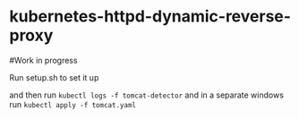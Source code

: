 # kubernetes-httpd-dynamic-reverse-proxy

#Work in progress

Run setup.sh to set it up

and then run
`kubectl logs -f tomcat-detector`
and in a separate windows run
`kubectl apply -f tomcat.yaml`